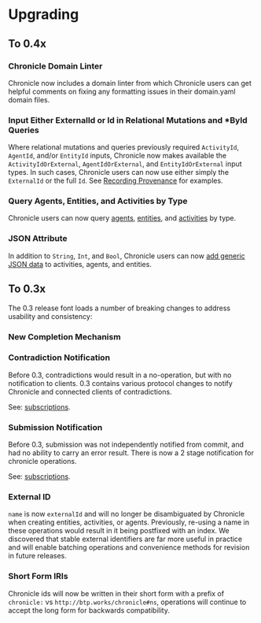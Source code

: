 # Upgrading

## To 0.4x

### Chronicle Domain Linter

Chronicle now includes a domain linter from which Chronicle users can get helpful
comments on fixing any formatting issues in their domain.yaml domain files.

### Input Either ExternalId or Id in Relational Mutations and *ById Queries

Where relational mutations and queries previously required `ActivityId`, `AgentId`,
and/or `EntityId` inputs, Chronicle now makes available the `ActivityIdOrExternal`,
`AgentIdOrExternal`, and `EntityIdOrExternal` input types. In such cases, Chronicle
users can now use either simply the `ExternalId` or the full `Id`.
See [Recording Provenance](./recording_provenance.md) for examples.

### Query Agents, Entities, and Activities by Type

Chronicle users can now query [agents](./querying_provenance.md#agentsbytype),
[entities](./querying_provenance.md#entitiesbytype), and
[activities](./querying_provenance.md#activitiesbytype) by type.

### JSON Attribute

In addition to `String`, `Int`, and `Bool`, Chronicle users can now
[add generic JSON data](./domain_modeling.md#inputting-a-json-attribute)
to activities, agents, and entities.

## To 0.3x

The 0.3 release font loads a number of breaking changes to address usability and
consistency:

### New Completion Mechanism

### Contradiction Notification

Before 0.3, contradictions would result in a no-operation, but with no
notification to clients. 0.3 contains various protocol changes to notify
Chronicle and connected clients of contradictions.

See: [subscriptions](./recording_provenance.md#commit-notification-subscriptions).

### Submission Notification

Before 0.3, submission was not independently notified from commit, and had no
ability to carry an error result. There is now
a 2 stage notification for chronicle operations.

See: [subscriptions](./recording_provenance.md#commit-notification-subscriptions).

### External ID

`name` is now `externalId` and will no longer be disambiguated by Chronicle when
creating entities, activities, or agents. Previously, re-using a name in these operations
would result in it being postfixed with an index. We discovered that stable
external identifiers are far more useful in practice and will enable batching
operations and convenience methods for revision in future releases.

### Short Form IRIs

Chronicle ids will now be written in their short form with a prefix of
`chronicle:` vs `http://btp.works/chronicle#ns`, operations will continue
to accept the long form for backwards compatibility.
